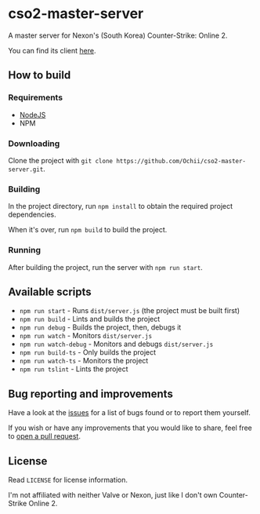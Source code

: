 # cso2-master-server
A master server for Nexon's (South Korea) Counter-Strike: Online 2.

You can find its client [here](https://github.com/Ochii/cso2-launcher/tree/server_emulator).

## How to build

### Requirements
- [NodeJS](https://nodejs.org/)
- NPM

### Downloading
Clone the project with ```git clone https://github.com/Ochii/cso2-master-server.git```.

### Building
In the project directory, run ```npm install``` to obtain the required project dependencies.

When it's over, run ```npm build``` to build the project.

### Running
After building the project, run the server with ```npm run start```.

## Available scripts
- ```npm run start``` - Runs ```dist/server.js``` (the project must be built first)
- ```npm run build``` - Lints and builds the project
- ```npm run debug``` - Builds the project, then, debugs it
- ```npm run watch``` - Monitors ```dist/server.js``` 
- ```npm run watch-debug``` - Monitors and debugs ```dist/server.js``` 
- ```npm run build-ts``` - Only builds the project
- ```npm run watch-ts``` - Monitors the project
- ```npm run tslint``` - Lints the project

## Bug reporting and improvements
Have a look at the [issues](https://github.com/Ochii/cso2-master-server/issues) for a list of bugs found or to report them yourself.

If you wish or have any improvements that you would like to share, feel free to [open a pull request](https://github.com/Ochii/cso2-master-server/pulls).

## License
Read ```LICENSE``` for license information.

I'm not affiliated with neither Valve or Nexon, just like I don't own Counter-Strike Online 2.
